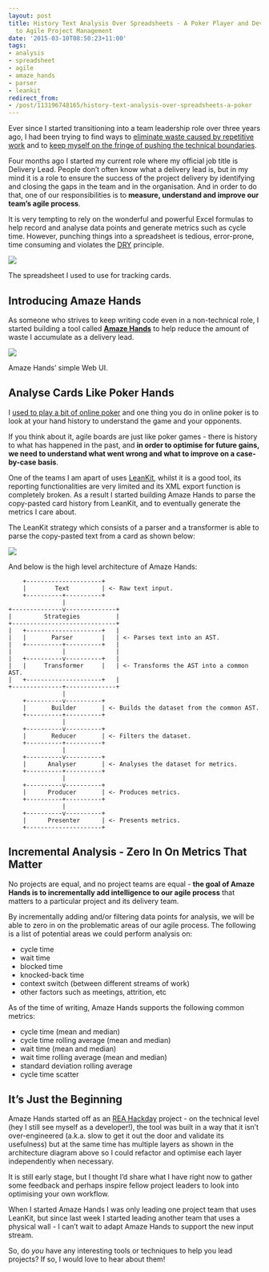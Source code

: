 ```yaml
---
layout: post
title: History Text Analysis Over Spreadsheets - A Poker Player and Developer's Road
  to Agile Project Management
date: '2015-03-10T08:50:23+11:00'
tags:
- analysis
- spreadsheet
- agile
- amaze_hands
- parser
- leankit
redirect_from:
- /post/113196748165/history-text-analysis-over-spreadsheets-a-poker
---
```

Ever since I started transitioning into a team leadership role over three years ago, I had been trying to find ways to [eliminate waste caused by repetitive work](https://github.com/fredwu/security_guard) and to [keep myself on the fringe of pushing the technical boundaries](http://fredwu.me/post/54009567748/datamappify-a-new-take-on-decoupling-domain).

Four months ago I started my current role where my official job title is Delivery Lead. People don’t often know what a delivery lead is, but in my mind it is a role to ensure the success of the project delivery by identifying and closing the gaps in the team and in the organisation. And in order to do that, one of our responsibilities is to **measure, understand and improve our team’s agile process**.


It is very tempting to rely on the wonderful and powerful Excel formulas to help record and analyse data points and generate metrics such as cycle time. However, punching things into a spreadsheet is tedious, error-prone, time consuming and violates the [DRY](http://en.wikipedia.org/wiki/Don%27t_repeat_yourself) principle.

![](/img/posts/old/tumblr_nkwh303UV51qb7ot5o2_r1_1280.png)

The spreadsheet I used to use for tracking cards.

## Introducing Amaze Hands

As someone who strives to keep writing code even in a non-technical role, I started building a tool called **[Amaze Hands](https://github.com/fredwu/amaze_hands)** to help reduce the amount of waste I accumulate as a delivery lead.

![](/img/posts/old/tumblr_nkwh303UV51qb7ot5o3_r1_1280.png)

Amaze Hands’ simple Web UI.

## Analyse Cards Like Poker Hands

I [used to play a bit of online poker](http://www.officialpokerrankings.com/fulltiltpoker/fredwu/poker/results/951A4EB3CE854778A584E3E92B2C7B1B.html?t=2) and one thing you do in online poker is to look at your hand history to understand the game and your opponents.

If you think about it, agile boards are just like poker games - there is history to what has happened in the past, and **in order to optimise for future gains, we need to understand what went wrong and what to improve on a case-by-case basis**.

One of the teams I am apart of uses [LeanKit](http://leankit.com/), whilst it is a good tool, its reporting functionalities are very limited and its XML export function is completely broken. As a result I started building Amaze Hands to parse the copy-pasted card history from LeanKit, and to eventually generate the metrics I care about.

The LeanKit strategy which consists of a parser and a transformer is able to parse the copy-pasted text from a card as shown below:

![](/img/posts/old/tumblr_nkwh303UV51qb7ot5o1_1280.png)

And below is the high level architecture of Amaze Hands:

```
    +---------------------+
    |        Text         | <- Raw text input.
    +----------+----------+
               |
+--------------v--------------+
|         Strategies          |
+-----------------------------+
|   +---------------------+   |
|   |       Parser        |   | <- Parses text into an AST.
|   +----------+----------+   |
|              |              |
|   +----------v----------+   |
|   |     Transformer     |   | <- Transforms the AST into a common AST.
|   +---------------------+   |
+--------------+--------------+
               |
    +----------v----------+
    |       Builder       | <- Builds the dataset from the common AST.
    +----------+----------+
               |
    +----------v----------+
    |       Reducer       | <- Filters the dataset.
    +----------+----------+
               |
    +----------v----------+
    |      Analyser       | <- Analyses the dataset for metrics.
    +----------+----------+
               |
    +----------v----------+
    |      Producer       | <- Produces metrics.
    +----------+----------+
               |
    +----------v----------+
    |      Presenter      | <- Presents metrics.
    +---------------------+
```

## Incremental Analysis - Zero In On Metrics That Matter

No projects are equal, and no project teams are equal - **the goal of Amaze Hands is to incrementally add intelligence to our agile process** that matters to a particular project and its delivery team.

By incrementally adding and/or filtering data points for analysis, we will be able to zero in on the problematic areas of our agile process. The following is a list of potential areas we could perform analysis on:

- cycle time
- wait time
- blocked time
- knocked-back time
- context switch (between different streams of work)
- other factors such as meetings, attrition, etc

As of the time of writing, Amaze Hands supports the following common metrics:

- cycle time (mean and median)
- cycle time rolling average (mean and median)
- wait time (mean and median)
- wait time rolling average (mean and median)
- standard deviation rolling average
- cycle time scatter

## It’s Just the Beginning

Amaze Hands started off as an [REA Hackday](http://hackday.com.au/) project - on the technical level (hey I still see myself as a developer!), the tool was built in a way that it isn’t over-engineered (a.k.a. slow to get it out the door and validate its usefulness) but at the same time has multiple layers as shown in the architecture diagram above so I could refactor and optimise each layer independently when necessary.

It is still early stage, but I thought I’d share what I have right now to gather some feedback and perhaps inspire fellow project leaders to look into optimising your own workflow.

When I started Amaze Hands I was only leading one project team that uses LeanKit, but since last week I started leading another team that uses a physical wall - I can’t wait to adapt Amaze Hands to support the new input stream.

So, do _you_ have any interesting tools or techniques to help you lead projects? If so, I would love to hear about them!

